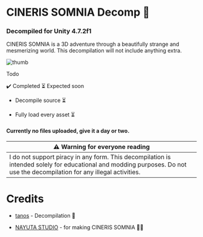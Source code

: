 # CINERIS SOMNIA Decomp 🚧

### Decompiled for Unity 4.7.2f1

CINERIS SOMNIA is a 3D adventure through a beautifully strange and mesmerizing world. This decompilation will not include anything extra.

![thumb](https://media.rawg.io/media/resize/1920/-/screenshots/5c6/5c69eee8f21814a1229b41cda2c8df6d.jpg)

Todo

✔️ Completed ⏳ Expected soon

- Decompile source ⏳

- Fully load every asset ⏳

#### Currently no files uploaded, give it a day or two.

<table role="table">
<thead>
<tr>
<th><g-emoji class="g-emoji" alias="warning">⚠️</g-emoji>  Warning for everyone reading</th>
</tr>
</thead>
<tbody>
<tr>
<td>I do not support piracy in any form. This decompilation is intended solely for educational and modding purposes. Do not use the decompilation for any illegal activities.</td>
</tr>
</tbody>
</table>

# Credits

- [tanos](https://github.com/tanosshi) - Decompilation 🚧

- [NAYUTA STUDIO](https://nayutastudio.com/) - for making CINERIS SOMNIA 🧑‍🔬
